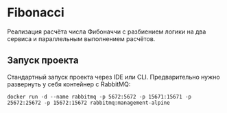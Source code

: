 # Fibonacci

Реализация расчёта числа Фибоначчи с разбиением логики на два сервиса и параллельным выполнением расчётов.

## Запуск проекта

Стандартный запуск проекта через IDE или CLI. Предварительно нужно развернуть у себя контейнер с RabbitMQ:
```shell
docker run -d --name rabbitmq -p 5672:5672 -p 15671:15671 -p 25672:25672 -p 15672:15672 rabbitmq:management-alpine
```